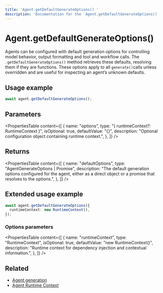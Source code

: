 ```yaml
---
title: 'Agent.getDefaultGenerateOptions() '
description: 'Documentation for the `Agent.getDefaultGenerateOptions()` method in Mastra agents, which retrieves the default options used for generate calls.'
---
```


# Agent.getDefaultGenerateOptions()

Agents can be configured with default generation options for controlling model behavior, output formatting and tool and workflow calls. The `.getDefaultGenerateOptions()` method retrieves these defaults, resolving them if they are functions. These options apply to all `generate()`calls unless overridden and are useful for inspecting an agent’s unknown defaults.

## Usage example

```typescript copy
await agent.getDefaultGenerateOptions();
```

## Parameters

<PropertiesTable
content={[
{
name: "options",
type: "{ runtimeContext?: RuntimeContext }",
isOptional: true,
defaultValue: "{}",
description: "Optional configuration object containing runtime context.",
},
]}
/>

## Returns

<PropertiesTable
content={[
{
name: "defaultOptions",
type: "AgentGenerateOptions | Promise<AgentGenerateOptions>",
description: "The default generation options configured for the agent, either as a direct object or a promise that resolves to the options.",
},
]}
/>

## Extended usage example

```typescript copy
await agent.getDefaultGenerateOptions({
  runtimeContext: new RuntimeContext(),
});
```

### Options parameters

<PropertiesTable
content={[
{
name: "runtimeContext",
type: "RuntimeContext",
isOptional: true,
defaultValue: "new RuntimeContext()",
description: "Runtime context for dependency injection and contextual information.",
},
]}
/>

## Related

- [Agent generation](../../docs/agents/overview#generate)
- [Agent Runtime Context](../../docs/agents/runtime-context)
